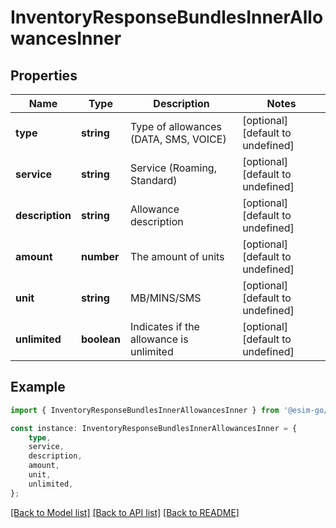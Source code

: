# InventoryResponseBundlesInnerAllowancesInner


## Properties

Name | Type | Description | Notes
------------ | ------------- | ------------- | -------------
**type** | **string** | Type of allowances (DATA, SMS, VOICE) | [optional] [default to undefined]
**service** | **string** | Service (Roaming, Standard) | [optional] [default to undefined]
**description** | **string** | Allowance description | [optional] [default to undefined]
**amount** | **number** | The amount of units | [optional] [default to undefined]
**unit** | **string** | MB/MINS/SMS | [optional] [default to undefined]
**unlimited** | **boolean** | Indicates if the allowance is unlimited | [optional] [default to undefined]

## Example

```typescript
import { InventoryResponseBundlesInnerAllowancesInner } from '@esim-go/client';

const instance: InventoryResponseBundlesInnerAllowancesInner = {
    type,
    service,
    description,
    amount,
    unit,
    unlimited,
};
```

[[Back to Model list]](../README.md#documentation-for-models) [[Back to API list]](../README.md#documentation-for-api-endpoints) [[Back to README]](../README.md)
